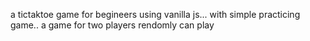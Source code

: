 a tictaktoe game for begineers using vanilla js... with simple practicing game.. a game for two players rendomly can play
